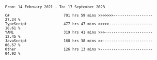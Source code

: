 <!-- [![Top Langs](https://github-readme-stats.vercel.app/api/top-langs/?username=thititongumpun&layout=compact&langs_count=7&theme=prussian)](https://github.com/thititongumpun)
[![Anurag's GitHub stats](https://github-readme-stats.vercel.app/api?username=thititongumpun&hide=stars&show_icons=true&theme=prussian)](https://github.com/thititongumpun) -->

<!--START_SECTION:waka-->

```text
From: 14 February 2021 - To: 17 September 2023

C#                         701 hrs 59 mins >>>>>>>------------------   27.34 %
TypeScript                 477 hrs 47 mins >>>>>--------------------   18.61 %
YAML                       319 hrs 41 mins >>>----------------------   12.45 %
JavaScript                 168 hrs 38 mins >>-----------------------   06.57 %
Other                      126 hrs 13 mins >------------------------   04.92 %
```

<!--END_SECTION:waka-->

